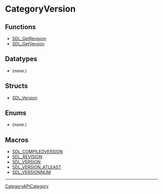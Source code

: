 # CategoryVersion

## Functions

<!-- DO NOT HAND-EDIT CATEGORY LISTS, THEY ARE AUTOGENERATED AND WILL BE OVERWRITTEN, BASED ON TAGS IN INDIVIDUAL PAGE FOOTERS. EDIT THOSE INSTEAD. -->
<!-- BEGIN CATEGORY LIST: CategoryVersion, CategoryAPIFunction -->
- [SDL_GetRevision](SDL_GetRevision)
- [SDL_GetVersion](SDL_GetVersion)
<!-- END CATEGORY LIST -->

## Datatypes

<!-- DO NOT HAND-EDIT CATEGORY LISTS, THEY ARE AUTOGENERATED AND WILL BE OVERWRITTEN, BASED ON TAGS IN INDIVIDUAL PAGE FOOTERS. EDIT THOSE INSTEAD. -->
<!-- BEGIN CATEGORY LIST: CategoryVersion, CategoryAPIDatatype -->
- (none.)
<!-- END CATEGORY LIST -->

## Structs

<!-- DO NOT HAND-EDIT CATEGORY LISTS, THEY ARE AUTOGENERATED AND WILL BE OVERWRITTEN, BASED ON TAGS IN INDIVIDUAL PAGE FOOTERS. EDIT THOSE INSTEAD. -->
<!-- BEGIN CATEGORY LIST: CategoryVersion, CategoryAPIStruct -->
- [SDL_Version](SDL_Version)
<!-- END CATEGORY LIST -->

## Enums

<!-- DO NOT HAND-EDIT CATEGORY LISTS, THEY ARE AUTOGENERATED AND WILL BE OVERWRITTEN, BASED ON TAGS IN INDIVIDUAL PAGE FOOTERS. EDIT THOSE INSTEAD. -->
<!-- BEGIN CATEGORY LIST: CategoryVersion, CategoryAPIEnum -->
- (none.)
<!-- END CATEGORY LIST -->

## Macros

<!-- DO NOT HAND-EDIT CATEGORY LISTS, THEY ARE AUTOGENERATED AND WILL BE OVERWRITTEN, BASED ON TAGS IN INDIVIDUAL PAGE FOOTERS. EDIT THOSE INSTEAD. -->
<!-- BEGIN CATEGORY LIST: CategoryVersion, CategoryAPIMacro -->
- [SDL_COMPILEDVERSION](SDL_COMPILEDVERSION)
- [SDL_REVISION](SDL_REVISION)
- [SDL_VERSION](SDL_VERSION)
- [SDL_VERSION_ATLEAST](SDL_VERSION_ATLEAST)
- [SDL_VERSIONNUM](SDL_VERSIONNUM)
<!-- END CATEGORY LIST -->


----
[CategoryAPICategory](CategoryAPICategory)

